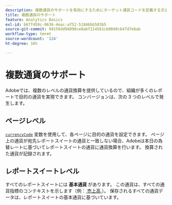 ```yaml
---
description: 複数通貨のサポートを有効にするためにターゲット通貨コードを定義する方法について説明します。
title: 複数通貨のサポート
feature: Analytics Basics
exl-id: b67f459c-0636-4eac-af52-51846bb583b5
source-git-commit: 99156dd9d898ce0abf214561cb0040c647d7e6ab
workflow-type: tm+mt
source-wordcount: '124'
ht-degree: 16%

---
```


# 複数通貨のサポート

Adobeでは、複数のレベルの通貨換算を提供しているので、組織が多くのレポートで目的の通貨を実現できます。 コンバージョンは、次の 3 つのレベルで発生します。

## ページレベル

[`currencyCode`](/help/implement/vars/config-vars/currencycode.md) 変数を使用して、各ページに目的の通貨を設定できます。 ページ上の通貨が宛先レポートスイートの通貨と一致しない場合、Adobeは本日の為替レートに基づいてレポートスイートの通貨に通貨換算を行います。 換算された通貨が記録されます。

## レポートスイートレベル

すべてのレポートスイートには **基本通貨** があります。 この通貨は、すべての通貨指標のコンテキストを示します（例：[ 売上高 ](/help/components/metrics/revenue.md)）。 保存されるすべての通貨データは、レポートスイートの基本通貨に基づいています。

